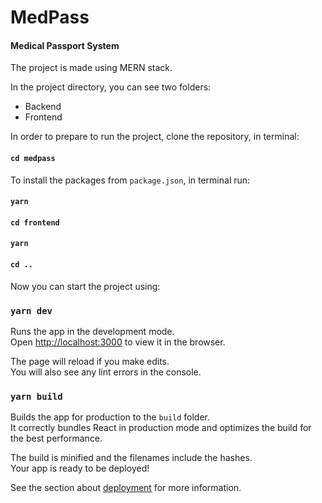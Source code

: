 # MedPass
#### Medical Passport System

The project is made using MERN stack. 

In the project directory, you can see two folders:
- Backend
- Frontend

In order to prepare to run the project, clone the repository, in terminal: 
#### `cd medpass`

To install the packages from `package.json`, in terminal run:
#### `yarn`
#### `cd frontend`
#### `yarn`
#### `cd ..`

Now you can start the project using:
### `yarn dev`

Runs the app in the development mode.<br />
Open [http://localhost:3000](http://localhost:3000) to view it in the browser.

The page will reload if you make edits.<br />
You will also see any lint errors in the console.

### `yarn build`

Builds the app for production to the `build` folder.<br />
It correctly bundles React in production mode and optimizes the build for the best performance.

The build is minified and the filenames include the hashes.<br />
Your app is ready to be deployed!

See the section about [deployment](https://facebook.github.io/create-react-app/docs/deployment) for more information.
